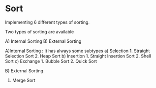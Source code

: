 # Sort
Implementing 6 different types of sorting.

Two types of sorting are available

A) Internal Sorting
B) External Sorting

A)Internal Sorting :
    It has always some subtypes
    a) Selection 
      1. Straight Selection Sort
      2. Heap Sort
    b) Insertion
      1. Straight Insertion Sort
      2. Shell Sort
    c) Exchange
      1. Bubble Sort
      2. Quick Sort
      
B) External Sorting
  1) Merge Sort
